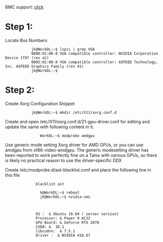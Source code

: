 

BMC support: [click](https://www.servethehome.com/explaining-the-baseboard-management-controller-or-bmc-in-servers/ ) 

# Step 1: 
  Locate Bus Numbers

	            jk@WorkDL:~$ lspci | grep VGA
	            0000:01:00.0 VGA compatible controller: NVIDIA Corporation Device 1f07 (rev a1)
	            0005:02:00.0 VGA compatible controller: ASPEED Technology, Inc. ASPEED Graphics Family (rev 41)
	            jk@WorkDL:~$
	
# Step 2: 
 Create Xorg Configuration Snippet
 
	            jk@WorkDL:~$ mkdir /etc/X11/xorg.conf.d


Create and open  /etc/X11/xorg.conf.d/21-gpu-driver.conf  for editing and 
update the same with following content in it.


	                WorkDL:~$ modprobe amdgpu	
                  
 Use  generic mode setting Xorg driver for AMD GPUs, or you can use amdgpu 
 from xf86-video-amdgpu. The generic modesetting driver has been reported to 
 work perfectly fine on a Talos with various GPUs, so there is likely no practical 
 reason to use the driver-specific DDX

Create 
/etc/modprobe.d/ast-blacklist.conf
and place the following line in this file

                  blacklist ast

	                k@WorkDL:~$ reboot  
	                jk@WorkDL:~$ nvidia-smi



		          OS :  & Ubuntu 18.04 ( server version)   
		          Processor: & Power 9 AC22 
		          GPU Board: & GeForce RTX 2070 
		          CUDA: &  10.1  
		          libcudnn:  & 7.5.1  
		          Driver :  & NVIDIA 418.67   



